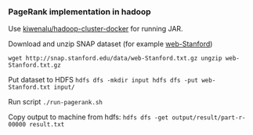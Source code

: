 ### PageRank implementation in hadoop


Use [kiwenalu/hadoop-cluster-docker](https://github.com/kiwenlau/hadoop-cluster-docker) for running JAR.

Download and unzip SNAP dataset (for example [web-Stanford](http://snap.stanford.edu/data/web-Stanford.txt.gz))

`
    wget http://snap.stanford.edu/data/web-Stanford.txt.gz
    ungzip web-Stanford.txt.gz
`

Put dataset to HDFS
`
    hdfs dfs -mkdir input
    hdfs dfs -put web-Stanford.txt input/
`

Run script
`
    ./run-pagerank.sh
`

Copy output to machine from hdfs:
`
    hdfs dfs -get output/result/part-r-00000 result.txt
`

